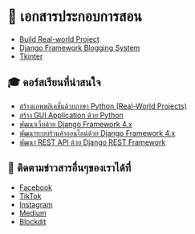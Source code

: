 # 📖 เอกสารประกอบการสอน
- [Build Real-world Project](https://github.com/kongruksiamza/python-udemy-course/blob/c7ed4326af82c5771c2f5e7e31c9eb5fb1aa3b14/%E0%B9%80%E0%B8%AD%E0%B8%81%E0%B8%AA%E0%B8%B2%E0%B8%A3%20Python%20(Real-World)/Python%20Build%20Real-World%20Project.pdf)
- [Django Framework Blogging System](https://github.com/kongruksiamza/python-udemy-course/blob/c7ed4326af82c5771c2f5e7e31c9eb5fb1aa3b14/%E0%B9%80%E0%B8%AD%E0%B8%81%E0%B8%AA%E0%B8%B2%E0%B8%A3%20Python%20(Real-World)/Django%20Framework%20Blogging%20System.pdf)
- [Tkinter](https://github.com/kongruksiamza/python-udemy-course/blob/c7ed4326af82c5771c2f5e7e31c9eb5fb1aa3b14/%E0%B9%80%E0%B8%AD%E0%B8%81%E0%B8%AA%E0%B8%B2%E0%B8%A3%20Python%20(Real-World)/Tkinter%20Basic.pdf)

## 🎓 คอร์สเรียนที่น่าสนใจ
- [สร้างแอพพลิเคชั่นด้วยภาษา Python (Real-World Projects)](https://www.udemy.com/course/python-real-world-projects/?referralCode=4D6784B6C4CF2CBB1892)
- [สร้าง GUI Application ด้วย Python](https://www.udemy.com/course/python-gui-projects/?referralCode=CFE6A91D21C759EF13E1)
- [พัฒนาเว็บด้วย Django Framework 4.x](https://www.udemy.com/course/django-framework-real-world-projects/?referralCode=63ED08A516BE8C4A93F7)
- [พัฒนาระบบร้านค้าออนไลน์ด้วย Django Framework 4.x](https://www.udemy.com/course/django-framework-e-commerce/?referralCode=AFDB5F462F46815300C1)
- [พัฒนา REST API ด้วย Django REST Framework](https://www.udemy.com/course/rest-api-django-rest-framework/?referralCode=3E81004F9DAE23131BC4)

## 📢 ติดตามข่าวสารอื่นๆของเราได้ที่
- [Facebook](https://www.facebook.com/KongRuksiamTutorial)
- [TikTok](https://www.tiktok.com/@kongruksiamstudio)
- [Instagram](https://www.instagram.com/kongruksiamstudio)
- [Medium](https://medium.com/@kongruksiam)
- [Blockdit](https://www.blockdit.com/kongruksiamtutorial)
